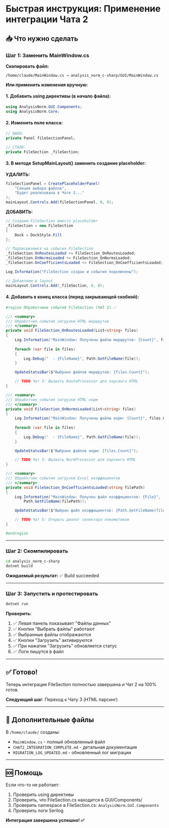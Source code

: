 # Быстрая инструкция: Применение интеграции Чата 2

## 📥 Что нужно сделать

### Шаг 1: Заменить MainWindow.cs

**Скопировать файл:**
```
/home/claude/MainWindow.cs → analysis_norm_c-sharp/GUI/MainWindow.cs
```

**Или применить изменения вручную:**

#### 1. Добавить using директивы (в начало файла):
```csharp
using AnalysisNorm.GUI.Components;
using AnalysisNorm.Core;
```

#### 2. Изменить поле класса:
```csharp
// БЫЛО:
private Panel fileSectionPanel;

// СТАЛО:
private FileSection _fileSection;
```

#### 3. В методе SetupMainLayout() заменить создание placeholder:

**УДАЛИТЬ:**
```csharp
fileSectionPanel = CreatePlaceholderPanel(
    "Секция выбора файлов",
    "Будет реализована в Чате 2..."
);
mainLayout.Controls.Add(fileSectionPanel, 0, 0);
```

**ДОБАВИТЬ:**
```csharp
// Создаем FileSection вместо placeholder
_fileSection = new FileSection
{
    Dock = DockStyle.Fill
};

// Подписываемся на события FileSection
_fileSection.OnRoutesLoaded += FileSection_OnRoutesLoaded;
_fileSection.OnNormsLoaded += FileSection_OnNormsLoaded;
_fileSection.OnCoefficientsLoaded += FileSection_OnCoefficientsLoaded;

Log.Information("FileSection создан и события подключены");

// Добавляем в layout
mainLayout.Controls.Add(_fileSection, 0, 0);
```

#### 4. Добавить в конец класса (перед закрывающей скобкой):

```csharp
#region Обработчики событий FileSection (ЧАТ 2) ✅

/// <summary>
/// Обработчик события загрузки HTML маршрутов
/// </summary>
private void FileSection_OnRoutesLoaded(List<string> files)
{
    Log.Information("MainWindow: Получены файлы маршрутов: {Count}", files.Count);
    
    foreach (var file in files)
    {
        Log.Debug("  - {FileName}", Path.GetFileName(file));
    }

    UpdateStatusBar($"Выбрано файлов маршрутов: {files.Count}");

    // TODO Чат 3: Вызвать RouteProcessor для парсинга HTML
}

/// <summary>
/// Обработчик события загрузки HTML норм
/// </summary>
private void FileSection_OnNormsLoaded(List<string> files)
{
    Log.Information("MainWindow: Получены файлы норм: {Count}", files.Count);
    
    foreach (var file in files)
    {
        Log.Debug("  - {FileName}", Path.GetFileName(file));
    }

    UpdateStatusBar($"Выбрано файлов норм: {files.Count}");

    // TODO Чат 3: Вызвать NormProcessor для парсинга HTML
}

/// <summary>
/// Обработчик события загрузки Excel коэффициентов
/// </summary>
private void FileSection_OnCoefficientsLoaded(string filePath)
{
    Log.Information("MainWindow: Получен файл коэффициентов: {File}", 
        Path.GetFileName(filePath));

    UpdateStatusBar($"Выбран файл коэффициентов: {Path.GetFileName(filePath)}");

    // TODO Чат 5: Открыть диалог селектора локомотивов
}

#endregion
```

---

### Шаг 2: Скомпилировать

```bash
cd analysis_norm_c-sharp
dotnet build
```

**Ожидаемый результат:** ✅ Build succeeded

---

### Шаг 3: Запустить и протестировать

```bash
dotnet run
```

**Проверить:**
1. ✅ Левая панель показывает "Файлы данных"
2. ✅ Кнопки "Выбрать файлы" работают
3. ✅ Выбранные файлы отображаются
4. ✅ Кнопки "Загрузить" активируются
5. ✅ При нажатии "Загрузить" обновляется статус
6. ✅ Логи пишутся в файл

---

## ✅ Готово!

Теперь интеграция FileSection полностью завершена и Чат 2 на 100% готов.

**Следующий шаг**: Переход к Чату 3 (HTML парсинг)

---

## 📄 Дополнительные файлы

В `/home/claude/` созданы:
- `MainWindow.cs` - полный обновленный файл
- `CHAT2_INTEGRATION_COMPLETE.md` - детальная документация
- `MIGRATION_LOG_UPDATED.md` - обновленный лог миграции

---

## 🆘 Помощь

Если что-то не работает:
1. Проверить using директивы
2. Проверить, что FileSection.cs находится в GUI/Components/
3. Проверить namespace в FileSection.cs: `AnalysisNorm.GUI.Components`
4. Проверить логи Serilog

**Интеграция завершена успешно! ✅**
